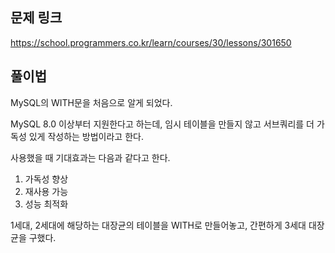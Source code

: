 ## 문제 링크

https://school.programmers.co.kr/learn/courses/30/lessons/301650

## 풀이법

MySQL의 WITH문을 처음으로 알게 되었다.

MySQL 8.0 이상부터 지원한다고 하는데, 임시 테이블을 만들지 않고 서브쿼리를 더 가독성 있게 작성하는 방법이라고 한다.

사용했을 때 기대효과는 다음과 같다고 한다.

1. 가독성 향상
2. 재사용 가능
3. 성능 최적화

1세대, 2세대에 해당하는 대장균의 테이블을 WITH로 만들어놓고, 간편하게 3세대 대장균을 구했다.




